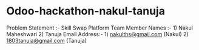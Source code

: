 # Odoo-hackathon-nakul-tanuja

Problem Statement :- Skill Swap Platform
Team Member Names :- 1) Nakul Maheshwari
                     2) Tanuja
Email Address:- 1) nakulths@gmail.com (Nakul)
                2) 1803tanuja@gmail.com (Tanuja)
